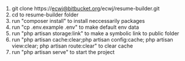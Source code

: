 1. git clone https://ecwj@bitbucket.org/ecwj/resume-builder.git
2. cd to resume-builder folder
3. run "composer install" to install neccessarily packages
4. run "cp .env.example .env" to make default env data
5. run "php artisan storage:link" to make a symbolic link to public folder
6. run "php artisan cache:clear;php artisan config:cache; php artisan view:clear; php artisan route:clear" to clear cache
7. run "php artisan serve" to start the project